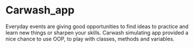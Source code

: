 # Carwash_app
Everyday events are giving good opportunities to find ideas to practice and learn new things or sharpen your skills. Carwash simulating app provided a nice chance to use OOP, to play with classes, methods and variables.
